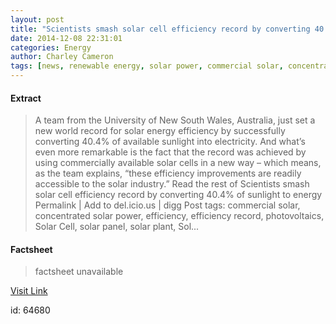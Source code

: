 ```yaml
---
layout: post
title: "Scientists smash solar cell efficiency record by converting 40.4% of sunlight to energy"
date: 2014-12-08 22:31:01
categories: Energy
author: Charley Cameron
tags: [news, renewable energy, solar power, commercial solar, concentrated solar power, efficiency, efficiency record, photovoltaics, solar cell, solar panel, solar plant, solar power tower, university of new south wales, unsw]
---
```



#### Extract
>A team from the University of New South Wales, Australia, just set a new world record for solar energy efficiency by successfully converting 40.4% of available sunlight into electricity. And what&#8217;s even more remarkable is the fact that the record was achieved by using commercially available solar cells in a new way &#8211; which means, as the team explains, &#8220;these efficiency improvements are readily accessible to the solar industry.&#8221; Read the rest of Scientists smash solar cell efficiency record by converting 40.4% of sunlight to energy Permalink | Add to del.icio.us | digg Post tags: commercial solar, concentrated solar power, efficiency, efficiency record, photovoltaics, Solar Cell, solar panel, solar plant, Sol...

#### Factsheet
>factsheet unavailable

[Visit Link](http://inhabitat.com/scientists-smash-solar-cell-efficiency-record-by-converting-40-4-of-sunlight-to-energy/)

id:   64680


